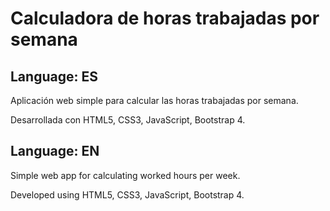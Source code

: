 # Calculadora de horas trabajadas por semana

## Language: ES

Aplicación web simple para calcular las horas trabajadas por semana.

Desarrollada con HTML5, CSS3, JavaScript, Bootstrap 4.

## Language: EN

Simple web app for calculating worked hours per week.

Developed using HTML5, CSS3, JavaScript, Bootstrap 4.
